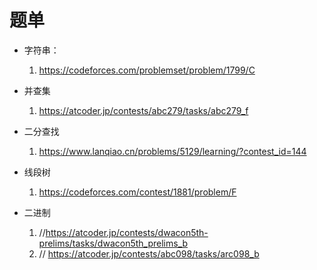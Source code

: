 # 题单 #
- 字符串：
    1. https://codeforces.com/problemset/problem/1799/C
- 并查集
    1. https://atcoder.jp/contests/abc279/tasks/abc279_f

- 二分查找
    1. https://www.lanqiao.cn/problems/5129/learning/?contest_id=144

- 线段树
    1. https://codeforces.com/contest/1881/problem/F

- 二进制
    1. //https://atcoder.jp/contests/dwacon5th-prelims/tasks/dwacon5th_prelims_b
    2. // https://atcoder.jp/contests/abc098/tasks/arc098_b 